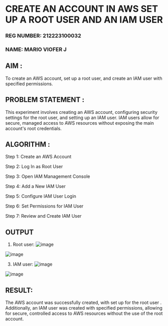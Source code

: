 # CREATE AN ACCOUNT IN AWS SET UP A ROOT USER AND AN IAM USER

### REG NUMBER: 212223100032
### NAME: MARIO VIOFER J

## AIM :
To create an AWS account, set up a root user, and create an IAM user with specified permissions.

## PROBLEM STATEMENT :
This experiment involves creating an AWS account, configuring security settings for the root user, and setting up an IAM user. IAM users allow for secure, managed access to AWS resources without exposing the main account's root credentials.

## ALGORITHM :
Step 1:
Create an AWS Account

Step 2:
Log In as Root User

Step 3:
Open IAM Management Console

Step 4:
Add a New IAM User

Step 5:
Configure IAM User Login

Step 6:
Set Permissions for IAM User

Step 7:
Review and Create IAM User

## OUTPUT

1. Root user:
![image](https://github.com/user-attachments/assets/f5fdf983-56fa-4eb7-bee2-b8a447704245)


![image](https://github.com/user-attachments/assets/70abca33-d4ac-4b32-8977-0844267ecd89)


3. IAM user:
![image](https://github.com/user-attachments/assets/ae623b46-c80f-4003-952e-e8fbd6ec75e4)


![image](https://github.com/user-attachments/assets/45014b38-393a-415b-939e-cda804fa7b7a)


## RESULT:
The AWS account was successfully created, with set up for the root user . Additionally, an IAM user was created with specified permissions, allowing for secure, controlled access to AWS resources without the use of the root account.
 

  
